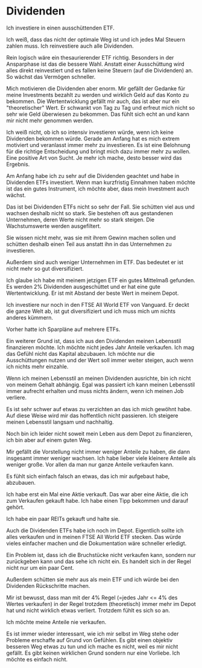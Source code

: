# Dividenden

Ich investiere in einen ausschüttenden ETF.

Ich weiß, dass das nicht der optimale Weg ist und ich jedes Mal Steuern zahlen muss. Ich reinvestiere auch alle Dividenden.

Rein logisch wäre ein thesaurierender ETF richtig. Besonders in der Ansparphase ist das die bessere Wahl. Anstatt einer Ausschüttung wird alles direkt reinvestiert und es fallen keine Steuern (auf die Dividenden) an. So wächst das Vermögen schneller.

Mich motivieren die Dividenden aber enorm. Mir gefällt der Gedanke für meine Investments bezahlt zu werden und wirklich Geld auf das Konto zu bekommen. Die Wertentwicklung gefällt mir auch, das ist aber nur ein "theoretischer" Wert. Er schwankt von Tag zu Tag und erfreut mich nicht so sehr wie Geld überwiesen zu bekommen. Das fühlt sich echt an und kann mir nicht mehr genommen werden.

Ich weiß nicht, ob ich so intensiv investieren würde, wenn ich keine Dividenden bekommen würde. Gerade am Anfang hat es mich extrem motiviert und veranlasst immer mehr zu investieren. Es ist eine Belohnung für die richtige Entscheidung und bringt mich dazu immer mehr zu wollen. Eine positive Art von Sucht. Je mehr ich mache, desto besser wird das Ergebnis.

Am Anfang habe ich zu sehr auf die Dividenden geachtet und habe in Dividenden ETFs investiert. Wenn man kurzfristig Einnahmen haben möchte ist das ein gutes Instrument, ich möchte aber, dass mein Investment auch wächst.

Das ist bei Dividenden ETFs nicht so sehr der Fall. Sie schütten viel aus und wachsen deshalb nicht so stark. Sie bestehen oft aus gestandenen Unternehmen, deren Werte nicht mehr so stark steigen. Die Wachstumswerte werden ausgefiltert.

Sie wissen nicht mehr, was sie mit ihrem Gewinn machen sollen und schütten deshalb einen Teil aus anstatt ihn in das Unternehmen zu investieren.

Außerdem sind auch weniger Unternehmen im ETF. Das bedeutet er ist nicht mehr so gut diversifiziert.

Ich glaube ich habe mit meinem jetzigen ETF ein gutes Mittelmaß gefunden. Es werden 2% Dividenden ausgeschüttet und er hat eine gute Wertentwicklung. Er ist mit Abstand der beste Wert in meinem Depot.

Ich investiere nur noch in den FTSE All World ETF von Vanguard. Er deckt die ganze Welt ab, ist gut diversifiziert und ich muss mich um nichts anderes kümmern.

Vorher hatte ich Sparpläne auf mehrere ETFs.

Ein weiterer Grund ist, dass ich aus den Dividenden meinen Lebensstil finanzieren möchte. Ich möchte nicht jedes Jahr Anteile verkaufen. Ich mag das Gefühl nicht das Kapital abzubauen. Ich möchte nur die Ausschüttungen nutzen und der Wert soll immer weiter steigen, auch wenn ich nichts mehr einzahle.

Wenn ich meinen Lebensstil an meinen Dividenden ausrichte, bin ich nicht von meinem Gehalt abhängig. Egal was passiert ich kann meinen Lebensstil immer aufrecht erhalten und muss nichts ändern, wenn ich meinen Job verliere.

Es ist sehr schwer auf etwas zu verzichten an das ich mich gewöhnt habe. Auf diese Weise wird mir das hoffentlich nicht passieren. Ich steigere meinen Lebensstil langsam und nachhaltig.

Noch bin ich leider nicht soweit mein Leben aus dem Depot zu finanzieren, ich bin aber auf einem guten Weg.

Mir gefällt die Vorstellung nicht immer weniger Anteile zu haben, die dann insgesamt immer weniger wachsen. Ich habe lieber viele kleinere Anteile als weniger große. Vor allen da man nur ganze Anteile verkaufen kann.

Es fühlt sich einfach falsch an etwas, das ich mir aufgebaut habe, abzubauen.

Ich habe erst ein Mal eine Aktie verkauft. Das war aber eine Aktie, die ich zum Verkaufen gekauft habe. Ich habe einen Tipp bekommen und darauf gehört.

Ich habe ein paar REITs gekauft und halte sie.

Auch die Dividenden ETFs habe ich noch im Depot. Eigentlich sollte ich alles verkaufen und in meinen FTSE All World ETF stecken. Das würde vieles einfacher machen und die Dokumentation wäre schneller erledigt. 

Ein Problem ist, dass ich die Bruchstücke nicht verkaufen kann, sondern nur zurückgeben kann und das sehe ich nicht ein. Es handelt sich in der Regel nicht nur um ein paar Cent.

Außerdem schütten sie mehr aus als mein ETF und ich würde bei den Dividenden Rückschritte machen. 

Mir ist bewusst, dass man mit der 4% Regel (=jedes Jahr <= 4% des Wertes verkaufen) in der Regel trotzdem (theoretisch) immer mehr im Depot hat und nicht wirklich etwas verliert. Trotzdem fühlt es sich so an.

Ich möchte meine Anteile nie verkaufen. 

Es ist immer wieder interessant, wie ich mir selbst im Weg stehe oder Probleme erschaffe auf Grund von Gefühlen. Es gibt einen objektiv besseren Weg etwas zu tun und ich mache es nicht, weil es mir nicht gefällt. Es gibt keinen wirklichen Grund sondern nur eine Vorliebe. Ich möchte es einfach nicht.
